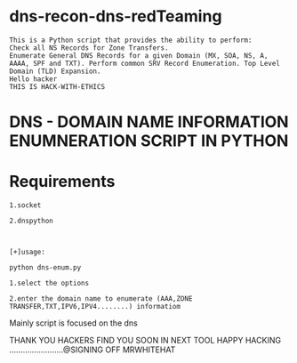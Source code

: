 # dns-recon-dns-redTeaming
    This is a Python script that provides the ability to perform: 
    Check all NS Records for Zone Transfers. 
    Enumerate General DNS Records for a given Domain (MX, SOA, NS, A, AAAA, SPF and TXT). Perform common SRV Record Enumeration. Top Level Domain (TLD) Expansion.
    Hello hacker
    THIS IS HACK-WITH-ETHICS

# DNS - DOMAIN NAME INFORMATION ENUMNERATION SCRIPT IN PYTHON 

# Requirements
    1.socket
  
    2.dnspython

  

    [+]usage:

    python dns-enum.py 
    
    1.select the options
  
    2.enter the domain name to enumerate (AAA,ZONE TRANSFER,TXT,IPV6,IPV4........) informatiom

Mainly script is focused on the dns

THANK YOU HACKERS 
FIND YOU SOON IN NEXT TOOL
HAPPY HACKING ........................@SIGNING OFF MRWHITEHAT
